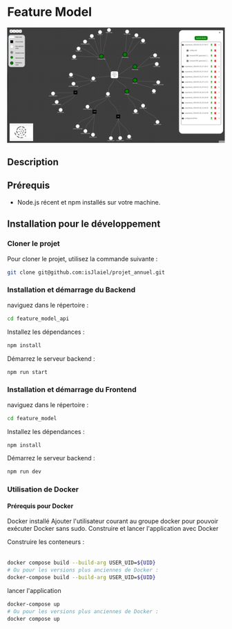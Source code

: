 # Feature Model

<img src="feature_model/public/projet.png" alt="projet" />

## Description


## Prérequis

- Node.js récent et npm installés sur votre machine.

## Installation pour le développement

### Cloner le projet

Pour cloner le projet, utilisez la commande suivante :

```bash
git clone git@github.com:isJlaiel/projet_annuel.git
```
### Installation et démarrage du Backend

naviguez dans le répertoire :

```bash
cd feature_model_api
```
Installez les dépendances :

```bash
npm install
```
Démarrez le serveur backend :

```bash
npm run start
```


### Installation et démarrage du Frontend

naviguez dans le répertoire :

```bash
cd feature_model
```
Installez les dépendances :

```bash
npm install
```
Démarrez le serveur backend :

```bash
npm run dev
```

### Utilisation de Docker
#### Prérequis pour Docker
Docker installé
Ajouter l'utilisateur courant au groupe docker pour pouvoir exécuter Docker sans sudo.
Construire et lancer l'application avec Docker

Construire les conteneurs :

```bash

docker compose build --build-arg USER_UID=${UID}
# Ou pour les versions plus anciennes de Docker :
docker-compose build --build-arg USER_UID=${UID}
```
lancer l'application 

```bash
docker-compose up
# Ou pour les versions plus anciennes de Docker :
docker compose up 
```

